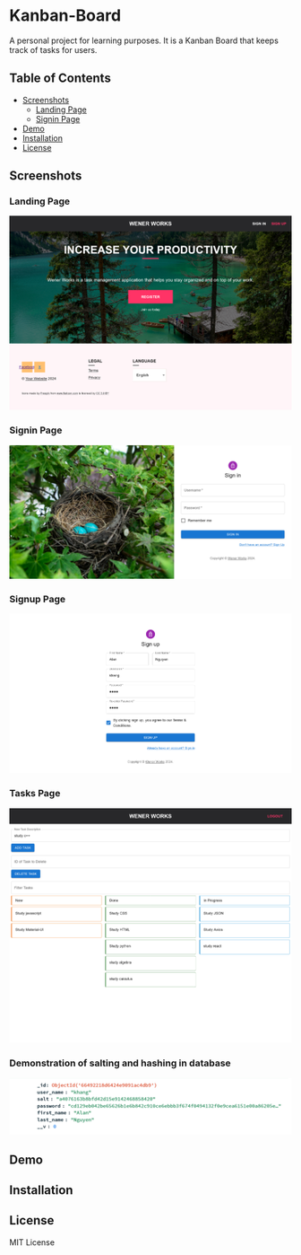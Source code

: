 # Kanban-Board
A personal project for learning purposes. It is a Kanban Board that keeps track of tasks for users.

## Table of Contents
- [Screenshots](#screenshots)
    - [Landing Page](#landing-page)
    - [Signin Page](#signin-page)
- [Demo](#demo)
- [Installation](#installation)
- [License](#license)

## Screenshots
### Landing Page
![home][home]

### Signin Page
![signin][signin]

### Signup Page
![signup][signup]

### Tasks Page
![tasks][tasks]

### Demonstration of salting and hashing in database
![salthash][salthash]

[home]: public/imgs/home_ex.png
[signin]: public/imgs/signin_ex.png
[signup]: public/imgs/signup_ex.png
[tasks]: public/imgs/tasks_ex.png
[salthash]: public/imgs/salthash_ex.png

## Demo

## Installation

## License
MIT License